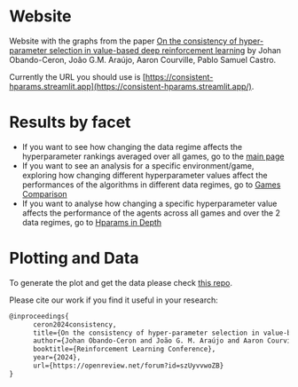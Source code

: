 # Website

Website with the graphs from the paper [On the consistency of hyper-parameter selection in value-based deep reinforcement learning](https://arxiv.org/abs/2406.17523) by Johan Obando-Ceron, João G.M. Araújo, Aaron Courville, Pablo Samuel Castro. 

Currently the URL you should use is [https://consistent-hparams.streamlit.app](https://consistent-hparams.streamlit.app/).

# Results by facet

+ If you want to see how changing the data regime affects the hyperparameter rankings averaged over all games, go to the [main page](https://consistent-hparams.streamlit.app/)
+ If you want to see an analysis for a specific environment/game, exploring how changing different hyperparameter values affect the performances of the algorithms in different data regimes, go to [Games Comparison](https://consistent-hparams.streamlit.app/Game_Comparison)
+ If you want to analyse how changing a specific hyperparameter value affects the performance of the agents across all games and over the 2 data regimes, go to [Hparams in Depth](https://consistent-hparams.streamlit.app/Hparams_in_depth)

# Plotting and Data

To generate the plot and get the data please check [this repo](https://github.com/joaogui1/Consistent-Data-Analysis/tree/main).

Please cite our work if you find it useful in your research:
```latex
@inproceedings{
      ceron2024consistency,
      title={On the consistency of hyper-parameter selection in value-based deep reinforcement learning},
      author={Johan Obando-Ceron and João G. M. Araújo and Aaron Courville and Pablo Samuel Castro},
      booktitle={Reinforcement Learning Conference},
      year={2024},
      url={https://openreview.net/forum?id=szUyvvwoZB}
}
```
